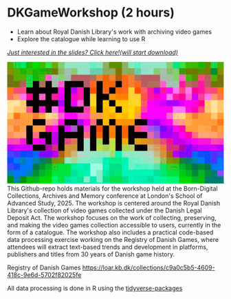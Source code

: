 # DKGameWorkshop (2 hours)
- Learn about Royal Danish Library's work with archiving video games
- Explore the catalogue while learning to use R 

_*[Just interested in the slides? Click here!(will start download)](https://github.com/maxodsbjerg/DKGameWorkshop/raw/refs/heads/main/slides/DKGameWorkshopPresentationLondon.pptx)*_

<img src="./visuals/dkgame.gif" alt="DKGameWorkshop" width="800"/>
This Github-repo holds materials for the workshop held at the Born-Digital Collections, Archives and Memory conference at London's School of Advanced Study, 2025. The workshop is centered around the Royal Danish Library's collection of video games collected under the Danish Legal Deposit Act. The workshop focuses on the work of collecting, preserving, and making the video games collection accessible to users, currently in the form of a catalogue. The workshop also includes a practical code-based data processing exercise working on the Registry of Danish Games, where attendees will extract text-based trends and development in platforms, publishers and titles from 30 years of Danish game history. 

Registry of Danish Games https://loar.kb.dk/collections/c9a0c5b5-4609-418c-9e6d-5702f82025fe

All data processing is done in R using the [tidyverse-packages](https://www.tidyverse.org) 

